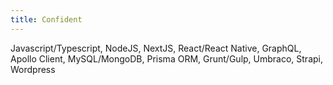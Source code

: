 ```yaml
---
title: Confident
---
```


Javascript/Typescript, NodeJS, NextJS, React/React Native, GraphQL, Apollo Client, MySQL/MongoDB, Prisma ORM, Grunt/Gulp, Umbraco, Strapi, Wordpress
